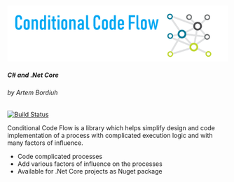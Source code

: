 ![alt text][logo]

[logo]: https://github.com/abordiuh/conditional-code-flow/blob/master/img/CCF_Logo.png?raw=true "#Conditional Code Flow"

##### C# and .Net Core
###### by Artem Bordiuh
[![Build Status](https://api.travis-ci.org/abordiuh/conditional-code-flow.svg?branch=master)](https://travis-ci.org/abordiuh/conditional-code-flow) 

Conditional Code Flow is a library which helps simplify design and code implementation of a process with complicated execution logic and with many factors of influence.

  - Code complicated processes
  - Add various factors of influence on the processes
  - Available for .Net Core projects as Nuget package 
